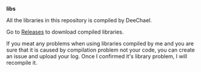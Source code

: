 **libs**

All the libraries in this repository is compiled by DeeChael.

Go to [Releases](https://github.com/mpv-ohos/libs/releases/tag/libraries) to download compiled libraries.

If you meat any problems when using libraries compiled by me and you are sure that it is caused by compilation problem not your code, you can create an issue and upload your log. Once I confirmed it's library problem, I will recompile it.
